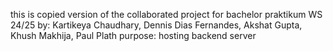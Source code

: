 this is copied version of the collaborated project for bachelor praktikum WS 24/25 by: 
Kartikeya Chaudhary, Dennis Dias Fernandes, Akshat Gupta, Khush Makhija, Paul Plath
purpose: hosting backend server
